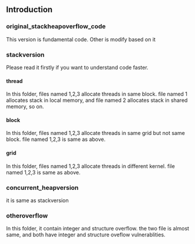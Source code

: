 ## Introduction
### original_stackheapoverflow_code
This version is fundamental code. Other is modify based on it
### stackversion
Please read it firstly if you want to understand code faster.
#### thread
In this folder, files named 1,2,3 allocate threads in same block. file named 1 allocates stack in local memory, and file named 2 allocates stack in shared memory, so on.
#### block
In this folder, files named 1,2,3 allocate threads in same grid but not same block. file named 1,2,3 is same as above.
#### grid
In this folder, files named 1,2,3 allocate threads in different kernel. file named 1,2,3 is same as above.
### concurrent_heapversion
it is same as stackversion
### otheroverflow
In this folder, it contain integer and structure overflow. the two file is almost same, and both have integer and structure oveflow vulnerablities.
